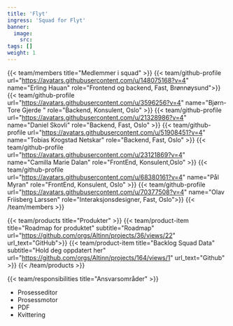 ```yaml
---
title: 'Flyt'
ingress: 'Squad for Flyt'
banner:
  image:
    src:
tags: []
weight: 1
---
```


{{< team/members title="Medlemmer i squad" >}}
{{< team/github-profile url="https://avatars.githubusercontent.com/u/148075168?v=4" name="Erling Hauan" role="Frontend og backend, Fast, Brønnøysund">}}
{{< team/github-profile url="https://avatars.githubusercontent.com/u/3596256?v=4" name="Bjørn-Tore Gjerde " role="Backend, Konsulent, Oslo" >}}
{{< team/github-profile url="https://avatars.githubusercontent.com/u/21328986?v=4" name="Daniel Skovli" role="Backend, Fast, Oslo" >}}
{{< team/github-profile url="https://avatars.githubusercontent.com/u/51908451?v=4" name="Tobias Krogstad Netskar" role="Backend, Fast, Oslo" >}}
{{< team/github-profile url="https://avatars.githubusercontent.com/u/23121869?v=4" name="Camilla Marie Dalan" role="FrontEnd, Konsulent,Oslo" >}}
{{< team/github-profile url="https://avatars.githubusercontent.com/u/68380161?v=4" name="Pål Myran" role="FrontEnd, Konsulent, Oslo" >}}
{{< team/github-profile url="https://avatars.githubusercontent.com/u/70377508?v=4" name="Olav Friisberg Larssen" role="Interaksjonsdesigner, Fast, Oslo">}}
{{< /team/members >}}


{{< team/products title="Produkter" >}}
{{< team/product-item title="Roadmap for produktet" subtitle="Roadmap" url="https://github.com/orgs/Altinn/projects/36/views/22" url_text="GitHub">}}
{{< team/product-item title="Backlog Squad Data" subtitle="Hold deg oppdatert her" url="https://github.com/orgs/Altinn/projects/164/views/1" url_text="Github" >}}
{{< /team/products >}}



{{< team/responsibilities title="Ansvarsområder" >}}

- Prosesseditor
- Prosessmotor
- PDF
- Kvittering
